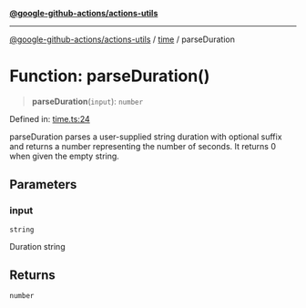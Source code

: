 [**@google-github-actions/actions-utils**](../../README.md)

***

[@google-github-actions/actions-utils](../../modules.md) / [time](../README.md) / parseDuration

# Function: parseDuration()

> **parseDuration**(`input`): `number`

Defined in: [time.ts:24](https://github.com/google-github-actions/actions-utils/blob/main/src/time.ts#L24)

parseDuration parses a user-supplied string duration with optional suffix and
returns a number representing the number of seconds. It returns 0 when given
the empty string.

## Parameters

### input

`string`

Duration string

## Returns

`number`
